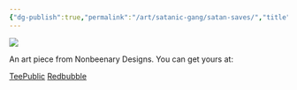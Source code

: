 ```yaml
---
{"dg-publish":true,"permalink":"/art/satanic-gang/satan-saves/","title":"Satan Saves","tags":["Art","Atheism","Religion"]}
---
```



![](https://baserow-media.ams3.digitaloceanspaces.com/user_files/3zdUDY5pGtIko3A3a0SQHjrGMq4OpxI8_8d34705d247aff4d5bb2a061a9fd733aad51765fcec4ce1846b250d5a4bdedc2.jpg)

An art piece from Nonbeenary Designs. You can get yours at:

[TeePublic](https://www.teepublic.com/t-shirt/22875538-satan-saves?store_id=258912)
[Redbubble]()
